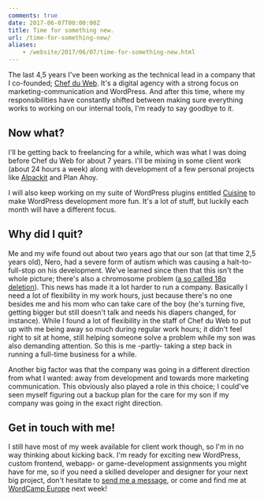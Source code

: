 ```yaml
---
comments: true
date: 2017-06-07T00:00:00Z
title: Time for something new.
url: /time-for-something-new/
aliases:
    - /website/2017/06/07/time-for-something-new.html
---
```


The last 4,5 years I've been working as the technical lead in a company that I co-founded; [Chef du Web](https://www.chefduweb.nl). It's a digital agency with a strong focus on marketing-communication and WordPress. And after this time, where my responsibilities have constantly shifted between making sure everything works to working on our internal tools, I'm ready to say goodbye to it.

## Now what?
I'll be getting back to freelancing for a while, which was what I was doing before Chef du Web for about 7 years. I'll be mixing in some client work (about 24 hours a week) along with development of a few personal projects like [Alpackit](https://alpack.it) and Plan Ahoy. 

I will also keep working on my suite of WordPress plugins entitled [Cuisine](http://docs.get-cuisine.cooking) to make WordPress development more fun. It's a lot of stuff, but luckily each month will have a different focus.

## Why did I quit?
Me and my wife found out about two years ago that our son (at that time 2,5 years old), Nero, had a severe form of autism which was causing a halt-to-full-stop on his development. We've learned since then that this isn't the whole picture; there's also a chromosome problem ([a so called 18q deletion](https://ghr.nlm.nih.gov/condition/distal-18q-deletion-syndrome)). This news has made it a lot harder to run a company. Basically I need a lot of flexibility in my work hours, just because there's no one besides me and his mom who can take care of the boy (he's turning five, getting bigger but still doesn't talk and needs his diapers changed, for instance). While I found a lot of flexibility in the staff of Chef du Web to put up with me being away so much during regular work hours; it didn't feel right to sit at home, still helping someone solve a problem while my son was also demanding attention. So this is me -partly- taking a step back in running a full-time business for a while.

Another big factor was that the company was going in a different direction from what I wanted: away from development and towards more marketing communication. This obviously also played a role in this choice; I could've seen myself figuring out a backup plan for the care for my son if my company was going in the exact right direction. 


## Get in touch with me!
I still have most of my week available for client work though, so I'm in no way thinking about kicking back. I'm ready for exciting new WordPress, custom frontend, webapp- or game-development assignments you might have for me, so if you need a skilled developer and designer for your next big project, don't hesitate to [send me a message](mailto:luc@chefduweb.nl), or come and find me at [WordCamp Europe](https://2017.europe.wordcamp.org/) next week!